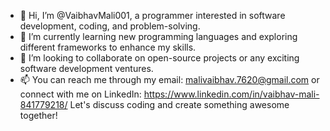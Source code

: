 
- 👋 Hi, I’m @VaibhavMali001, a programmer interested in software development, coding, and problem-solving.
- 🌱 I’m currently learning new programming languages and exploring different frameworks to enhance my skills.
- 💞️ I’m looking to collaborate on open-source projects or any exciting software development ventures.
- 📫 You can reach me through my email: malivaibhav.7620@gmail.com or connect with me on LinkedIn: https://www.linkedin.com/in/vaibhav-mali-841779218/ Let's discuss coding and create something awesome together!

<!---
VaibhavMali001/VaibhavMali001 is a ✨ special ✨ repository because its `README.md` (this file) appears on your GitHub profile.
You can click the Preview link to take a look at your changes.
--->
